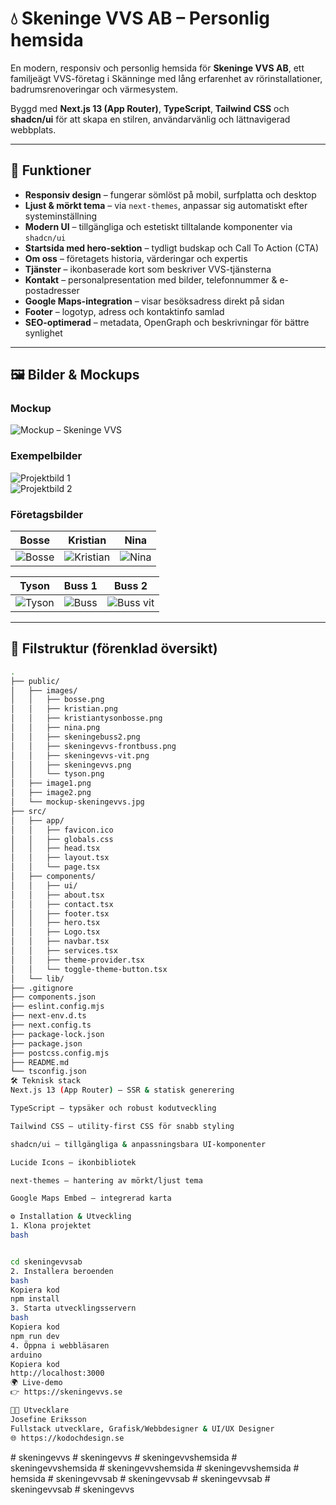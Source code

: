 # 💧 Skeninge VVS AB – Personlig hemsida

En modern, responsiv och personlig hemsida för **Skeninge VVS AB**, ett familjeägt VVS-företag i Skänninge med lång erfarenhet av rörinstallationer, badrumsrenoveringar och värmesystem.

Byggd med **Next.js 13 (App Router)**, **TypeScript**, **Tailwind CSS** och **shadcn/ui** för att skapa en stilren, användarvänlig och lättnavigerad webbplats.

---

## 🚀 Funktioner

- **Responsiv design** – fungerar sömlöst på mobil, surfplatta och desktop
- **Ljust & mörkt tema** – via `next-themes`, anpassar sig automatiskt efter systeminställning
- **Modern UI** – tillgängliga och estetiskt tilltalande komponenter via `shadcn/ui`
- **Startsida med hero-sektion** – tydligt budskap och Call To Action (CTA)
- **Om oss** – företagets historia, värderingar och expertis
- **Tjänster** – ikonbaserade kort som beskriver VVS-tjänsterna
- **Kontakt** – personalpresentation med bilder, telefonnummer & e-postadresser
- **Google Maps-integration** – visar besöksadress direkt på sidan
- **Footer** – logotyp, adress och kontaktinfo samlad
- **SEO-optimerad** – metadata, OpenGraph och beskrivningar för bättre synlighet

---

## 🖼️ Bilder & Mockups

### Mockup

![Mockup – Skeninge VVS](public/mockup-skeningevvs.jpg)

### Exempelbilder

![Projektbild 1](public/image1.png)  
![Projektbild 2](public/image2.png)

### Företagsbilder

| Bosse                             | Kristian                                | Nina                            |
| --------------------------------- | --------------------------------------- | ------------------------------- |
| ![Bosse](public/images/bosse.png) | ![Kristian](public/images/kristian.png) | ![Nina](public/images/nina.png) |

| Tyson                             | Buss 1                                           | Buss 2                                         |
| --------------------------------- | ------------------------------------------------ | ---------------------------------------------- |
| ![Tyson](public/images/tyson.png) | ![Buss](public/images/skeningevvs-frontbuss.png) | ![Buss vit](public/images/skeningevvs-vit.png) |

---

## 📂 Filstruktur (förenklad översikt)

```bash
.
├── public/
│   ├── images/
│   │   ├── bosse.png
│   │   ├── kristian.png
│   │   ├── kristiantysonbosse.png
│   │   ├── nina.png
│   │   ├── skeningebuss2.png
│   │   ├── skeningevvs-frontbuss.png
│   │   ├── skeningevvs-vit.png
│   │   ├── skeningevvs.png
│   │   └── tyson.png
│   ├── image1.png
│   ├── image2.png
│   └── mockup-skeningevvs.jpg
├── src/
│   ├── app/
│   │   ├── favicon.ico
│   │   ├── globals.css
│   │   ├── head.tsx
│   │   ├── layout.tsx
│   │   └── page.tsx
│   ├── components/
│   │   ├── ui/
│   │   ├── about.tsx
│   │   ├── contact.tsx
│   │   ├── footer.tsx
│   │   ├── hero.tsx
│   │   ├── Logo.tsx
│   │   ├── navbar.tsx
│   │   ├── services.tsx
│   │   ├── theme-provider.tsx
│   │   └── toggle-theme-button.tsx
│   └── lib/
├── .gitignore
├── components.json
├── eslint.config.mjs
├── next-env.d.ts
├── next.config.ts
├── package-lock.json
├── package.json
├── postcss.config.mjs
├── README.md
└── tsconfig.json
🛠️ Teknisk stack
Next.js 13 (App Router) – SSR & statisk generering

TypeScript – typsäker och robust kodutveckling

Tailwind CSS – utility-first CSS för snabb styling

shadcn/ui – tillgängliga & anpassningsbara UI-komponenter

Lucide Icons – ikonbibliotek

next-themes – hantering av mörkt/ljust tema

Google Maps Embed – integrerad karta

⚙️ Installation & Utveckling
1. Klona projektet
bash


cd skeningevvsab
2. Installera beroenden
bash
Kopiera kod
npm install
3. Starta utvecklingsservern
bash
Kopiera kod
npm run dev
4. Öppna i webbläsaren
arduino
Kopiera kod
http://localhost:3000
🌍 Live-demo
👉 https://skeningevvs.se

👩‍💻 Utvecklare
Josefine Eriksson
Fullstack utvecklare, Grafisk/Webbdesigner & UI/UX Designer
🌐 https://kodochdesign.se
```
#   s k e n i n g e v v s 
 
 #   s k e n i n g e v v s 
 
 #   s k e n i n g e v v s h e m s i d a 
 
 #   s k e n i n g e v v s h e m s i d a  
 #   s k e n i n g e v v s h e m s i d a  
 #   s k e n i n g e v v s h e m s i d a  
 #   h e m s i d a  
 #   s k e n i n g e v v s a b  
 #   s k e n i n g e v v s a b  
 #   s k e n i n g e v v s a b  
 #   s k e n i n g e v v s a b  
 #   s k e n i n g e v v s  
 